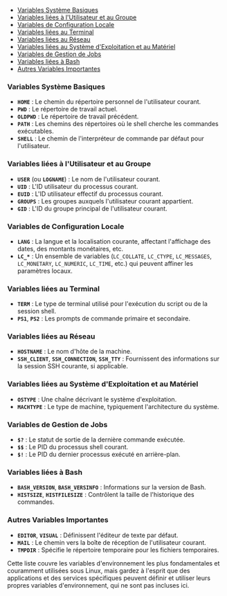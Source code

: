 - [Variables Système Basiques](#variables-système-basiques)
- [Variables liées à l'Utilisateur et au Groupe](#variables-liées-à-lutilisateur-et-au-groupe)
- [Variables de Configuration Locale](#variables-de-configuration-locale)
- [Variables liées au Terminal](#variables-liées-au-terminal)
- [Variables liées au Réseau](#variables-liées-au-réseau)
- [Variables liées au Système d'Exploitation et au Matériel](#variables-liées-au-système-dexploitation-et-au-matériel)
- [Variables de Gestion de Jobs](#variables-de-gestion-de-jobs)
- [Variables liées à Bash](#variables-liées-à-bash)
- [Autres Variables Importantes](#autres-variables-importantes)


### Variables Système Basiques

- **`HOME`** : Le chemin du répertoire personnel de l'utilisateur courant.
- **`PWD`** : Le répertoire de travail actuel.
- **`OLDPWD`** : Le répertoire de travail précédent.
- **`PATH`** : Les chemins des répertoires où le shell cherche les commandes exécutables.
- **`SHELL`** : Le chemin de l'interpréteur de commande par défaut pour l'utilisateur.

### Variables liées à l'Utilisateur et au Groupe

- **`USER`** (ou **`LOGNAME`**) : Le nom de l'utilisateur courant.
- **`UID`** : L'ID utilisateur du processus courant.
- **`EUID`** : L'ID utilisateur effectif du processus courant.
- **`GROUPS`** : Les groupes auxquels l'utilisateur courant appartient.
- **`GID`** : L'ID du groupe principal de l'utilisateur courant.

### Variables de Configuration Locale

- **`LANG`** : La langue et la localisation courante, affectant l'affichage des dates, des montants monétaires, etc.
- **`LC_*`** : Un ensemble de variables (`LC_COLLATE`, `LC_CTYPE`, `LC_MESSAGES`, `LC_MONETARY`, `LC_NUMERIC`, `LC_TIME`, etc.) qui peuvent affiner les paramètres locaux.

### Variables liées au Terminal

- **`TERM`** : Le type de terminal utilisé pour l'exécution du script ou de la session shell.
- **`PS1`**, **`PS2`** : Les prompts de commande primaire et secondaire.

### Variables liées au Réseau

- **`HOSTNAME`** : Le nom d'hôte de la machine.
- **`SSH_CLIENT`**, **`SSH_CONNECTION`**, **`SSH_TTY`** : Fournissent des informations sur la session SSH courante, si applicable.

### Variables liées au Système d'Exploitation et au Matériel

- **`OSTYPE`** : Une chaîne décrivant le système d'exploitation.
- **`MACHTYPE`** : Le type de machine, typiquement l'architecture du système.

### Variables de Gestion de Jobs

- **`$?`** : Le statut de sortie de la dernière commande exécutée.
- **`$$`** : Le PID du processus shell courant.
- **`$!`** : Le PID du dernier processus exécuté en arrière-plan.

### Variables liées à Bash

- **`BASH_VERSION`**, **`BASH_VERSINFO`** : Informations sur la version de Bash.
- **`HISTSIZE`**, **`HISTFILESIZE`** : Contrôlent la taille de l'historique des commandes.

### Autres Variables Importantes

- **`EDITOR`**, **`VISUAL`** : Définissent l'éditeur de texte par défaut.
- **`MAIL`** : Le chemin vers la boîte de réception de l'utilisateur courant.
- **`TMPDIR`** : Spécifie le répertoire temporaire pour les fichiers temporaires.

Cette liste couvre les variables d'environnement les plus fondamentales et couramment utilisées sous Linux, mais gardez à l'esprit que des applications et des services spécifiques peuvent définir et utiliser leurs propres variables d'environnement, qui ne sont pas incluses ici.